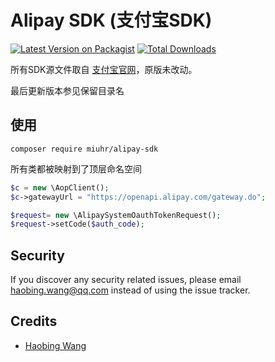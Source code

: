 # Alipay SDK (支付宝SDK)

[![Latest Version on Packagist][ico-version]][link-packagist]
[![Total Downloads][ico-downloads]][link-downloads]

所有SDK源文件取自 [支付宝官网](https://docs.open.alipay.com/54/103419/)，原版未改动。

最后更新版本参见保留目录名

## 使用

```$bash
composer require miuhr/alipay-sdk
```

所有类都被映射到了顶层命名空间

```php
$c = new \AopClient();
$c->gatewayUrl = "https://openapi.alipay.com/gateway.do";

$request= new \AlipaySystemOauthTokenRequest();
$request->setCode($auth_code);
```

## Security

If you discover any security related issues, please email haobing.wang@qq.com instead of using the issue tracker.

## Credits

- [Haobing Wang][link-author]


[ico-version]: https://img.shields.io/packagist/v/miuhr/alipay-sdk.svg?style=flat-square
[link-packagist]: https://packagist.org/packages/miuhr/alipay-sdk

[ico-downloads]: https://img.shields.io/packagist/dt/miuhr/alipay-sdk.svg?style=flat-square
[link-downloads]: https://packagist.org/packages/miuhr/alipay-sdk

[link-author]: https://github.com/haobingwang

